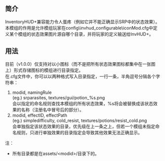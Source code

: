 ## 简介
InventoryHUD+兼容能力令人蛋疼（例如它并不能正确显示SRP中的状态效果）。  
本模组的作用是允许模组玩家在config\invhud_configurable\iconMod.cfg中定义某个模组的状态效果图片源自哪个目录，并将玩家的定义输送给InvHUD+。  
## 用法
目前（v1.0.0）仅支持对以小图标（而不是把所有状态效果图标都集中在一张图上）形式存储图标的模组进行目录指定。  
在.cfg文件中，你可以以两种格式写入目录指定，一行一条，半角逗号分隔各个字符串：
1. modid, namingRule  
(eg.) srparasites, textures/gui/potion_%s.png  
会以指定的命名规则查找本模组的所有状态效果，%s将会被替换成该状态效果的名称（注册名中冒号后的部分）。
2. modid, effectID, effectPath  
(eg.) simpledifficulty, cold_resist, textures/potions/resist_cold.png  
会单独指定该状态效果的目录，优先级在上一条之上，但若一个模组未指定命名规则，只进行单独效果的目录指定会导致其他效果无法正确显示。

注：  
- 所有目录都是在assets/\<modid>/目录下的。